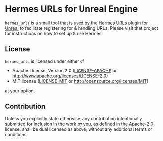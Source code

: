 # Hermes URLs for Unreal Engine

`hermes_urls` is a small tool that is used by the [Hermes URLs plugin for Unreal](https://github.com/jorgenpt/Hermes/) to facilitate registering for & handling URLs. Please visit that project for instructions on how to set up & use Hermes.

## License

`hermes_urls` is licensed under either of

 * Apache License, Version 2.0
   ([LICENSE-APACHE](LICENSE-APACHE) or http://www.apache.org/licenses/LICENSE-2.0)
 * MIT license
   ([LICENSE-MIT](LICENSE-MIT) or http://opensource.org/licenses/MIT)

at your option.

## Contribution

Unless you explicitly state otherwise, any contribution intentionally submitted
for inclusion in the work by you, as defined in the Apache-2.0 license, shall be
dual licensed as above, without any additional terms or conditions.